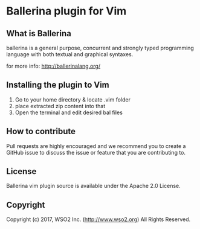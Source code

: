 # Ballerina plugin for Vim

## What is Ballerina

ballerina is a general purpose, concurrent and strongly typed
programming language with both textual and graphical syntaxes.

for more info: http://ballerinalang.org/


## Installing the plugin to Vim  

1. Go to your home directory & locate .vim folder
2. place extracted zip content into that
3. Open the terminal and edit desired bal files

## How to contribute

Pull requests are highly encouraged and we recommend you to create a GitHub issue
to discuss the issue or feature that you are contributing to.

## License

Ballerina vim plugin source is available under the Apache 2.0 License.

## Copyright

Copyright (c) 2017, WSO2 Inc. (http://www.wso2.org) All Rights Reserved.
